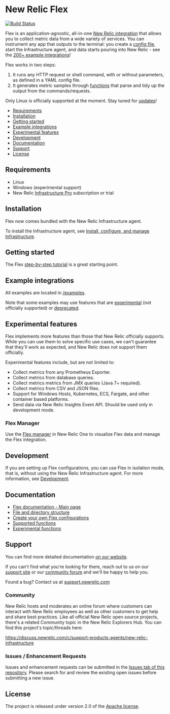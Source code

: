 # New Relic Flex

[![Build Status](https://travis-ci.org/newrelic/nri-flex.svg?branch=master)](https://travis-ci.com/newrelic/nri-flex)

Flex is an application-agnostic, all-in-one [New Relic integration](https://docs.newrelic.com/docs/integrations) that allows you to collect metric data from a wide variety of services. You can instrument any app that outputs to the terminal: you create a [config file](/docs/basics/creating_configs.md), start the Infrastructure agent, and data starts pouring into New Relic - see the [200+ example integrations](#example-integrations)!

Flex works in two steps:
  1. It runs any HTTP request or shell command, with or without parameters, as defined in a YAML config file.
  2. It generates metric samples through [functions](/docs/apis/functions.md) that parse and tidy up the output from the commands/requests.

Only Linux is officially supported at the moment. Stay tuned for [updates](CHANGELOG.md)!

  - [Requirements](#requirements)
  - [Installation](#installation)
  - [Getting started](#getting-started)
  - [Example integrations](#example-integrations)
  - [Experimental features](#experimental-features)
  - [Development](#development)
  - [Documentation](#documentation)
  - [Support](#support)
  - [License](#license)

## Requirements

- Linux
- Windows (experimental support)
- New Relic [Infrastructure Pro](https://newrelic.com/infrastructure/pricing) subscription or trial

## Installation

Flex now comes bundled with the New Relic Infrastructure agent. 

To install the Infrastructure agent, see [Install, configure, and manage Infrastructure](https://docs.newrelic.com/docs/infrastructure/install-configure-manage-infrastructure).

## Getting started

The Flex [step-by-step tutorial](./docs/basic-tutorial.md) is a great starting point.

## Example integrations

All examples are located in [/examples](https://github.com/newrelic/nri-flex/tree/master/examples).

Note that some examples may use features that are [experimental](https://github.com/newrelic/nri-flex/tree/master/docs/experimental) (not officially supported) or [deprecated](https://github.com/newrelic/nri-flex/tree/master/docs/experimental).

## Experimental features

Flex implements more features than those that New Relic officially supports. While you can use them to solve specific use cases, we can't guarantee that they'll work as expected, and New Relic does not support them officially.

Experimental features include, but are not limited to:

- Collect metrics from any Prometheus Exporter.
- Collect metrics from database queries.
- Collect metrics metrics from JMX queries (Java 7+ required).
- Collect metrics from CSV and JSON files.
- Support for Windows Hosts, Kubernetes, ECS, Fargate, and other container based platforms.
- Send data via New Relic Insights Event API. Should be used only in development mode.

### Flex Manager

Use the [Flex manager](https://github.com/newrelic/nr1-flex-manager) in New Relic One to visualize Flex data and manage the Flex integration.

## Development

If you are setting up Flex configurations, you can use Flex in isolation mode, that is, without using the New Relic Infrastructure agent. For more information, see [Development](/docs/development.md).

## Documentation

- [Flex documentation - Main page](https://github.com/newrelic/nri-flex/tree/master/docs/README.md)
- [File and directory structure](https://github.com/newrelic/nri-flex/tree/master/docs/basics/file_layout.md)
- [Create your own Flex configurations](https://github.com/newrelic/nri-flex/tree/master/docs/basics/creating_configs.md)
- [Supported functions](https://github.com/newrelic/nri-flex/tree/master/docs/apis/functions.md)
- [Experimental functions](https://github.com/newrelic/nri-flex/tree/master/docs/experimental/functions.md)

## Support

You can find more detailed documentation [on our website](http://newrelic.com/docs).

If you can't find what you're looking for there, reach out to us on our [support site](http://support.newrelic.com/) or our [community forum](http://forum.newrelic.com) and we'll be happy to help you.

Found a bug? Contact us at [support.newrelic.com](http://support.newrelic.com/)

### Community

New Relic hosts and moderates an online forum where customers can interact with New Relic employees as well as other customers to get help and share best practices. Like all official New Relic open source projects, there's a related Community topic in the New Relic Explorers Hub. You can find this project's topic/threads here:

https://discuss.newrelic.com/c/support-products-agents/new-relic-infrastructure

### Issues / Enhancement Requests

Issues and enhancement requests can be submitted in the [Issues tab of this repository](../../issues). Please search for and review the existing open issues before submitting a new issue.


## License

The project is released under version 2.0 of the [Apache license](http://www.apache.org/licenses/LICENSE-2.0).
